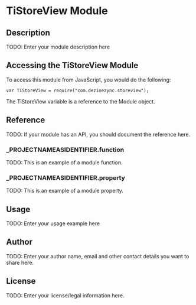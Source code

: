# TiStoreView Module

## Description

TODO: Enter your module description here

## Accessing the TiStoreView Module

To access this module from JavaScript, you would do the following:

	var TiStoreView = require("com.dezinezync.storeview");

The TiStoreView variable is a reference to the Module object.	

## Reference

TODO: If your module has an API, you should document
the reference here.

### ___PROJECTNAMEASIDENTIFIER__.function

TODO: This is an example of a module function.

### ___PROJECTNAMEASIDENTIFIER__.property

TODO: This is an example of a module property.

## Usage

TODO: Enter your usage example here

## Author

TODO: Enter your author name, email and other contact
details you want to share here. 

## License

TODO: Enter your license/legal information here.
